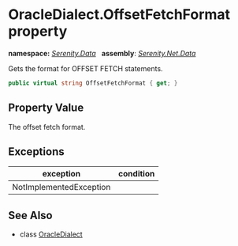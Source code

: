 # OracleDialect.OffsetFetchFormat property
**namespace:** *[Serenity.Data](../../README.md#serenity.data-namespace)*   **assembly**: *[Serenity.Net.Data](../../README.md)*

Gets the format for OFFSET FETCH statements.

```csharp
public virtual string OffsetFetchFormat { get; }
```

## Property Value

The offset fetch format.

## Exceptions

| exception | condition |
| --- | --- |
| NotImplementedException |  |

## See Also

* class [OracleDialect](../OracleDialect.md)